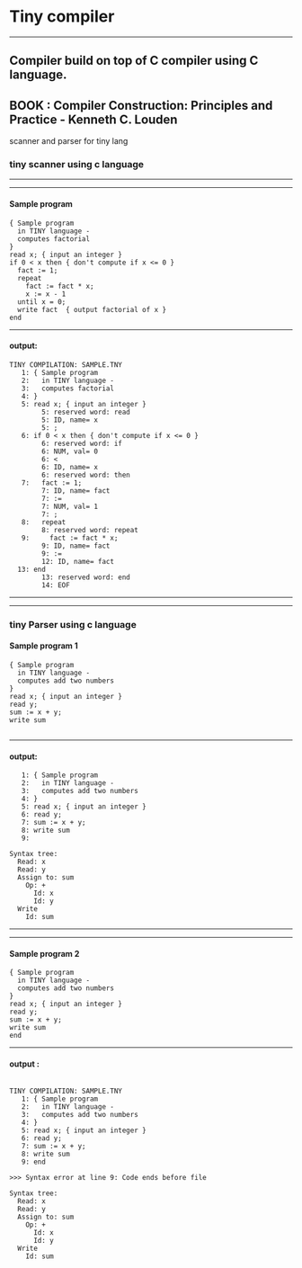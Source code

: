 # Tiny compiler
----
## Compiler build on top of C compiler using C language.<br />
## BOOK : Compiler Construction: Principles and Practice - Kenneth C. Louden 
scanner and parser for tiny lang
### tiny scanner using c language
-----
-----
#### Sample program
```
{ Sample program
  in TINY language -
  computes factorial
}
read x; { input an integer }
if 0 < x then { don't compute if x <= 0 }
  fact := 1;
  repeat
    fact := fact * x;
    x := x - 1
  until x = 0;
  write fact  { output factorial of x }
end
```
---------
#### output:
```
TINY COMPILATION: SAMPLE.TNY
   1: { Sample program
   2:   in TINY language -
   3:   computes factorial
   4: }
   5: read x; { input an integer }
        5: reserved word: read
        5: ID, name= x
        5: ;
   6: if 0 < x then { don't compute if x <= 0 }
        6: reserved word: if
        6: NUM, val= 0
        6: <
        6: ID, name= x
        6: reserved word: then
   7:   fact := 1;
        7: ID, name= fact
        7: :=
        7: NUM, val= 1
        7: ;
   8:   repeat
        8: reserved word: repeat
   9:     fact := fact * x;
        9: ID, name= fact
        9: :=
        12: ID, name= fact
  13: end
        13: reserved word: end
        14: EOF
```
----------------------------------------------------------------
----------------------------------------------------------------
### tiny Parser using c language

####  Sample program 1 

```
{ Sample program
  in TINY language -
  computes add two numbers
}
read x; { input an integer }
read y;
sum := x + y;
write sum


```
----------------------------------------------------------------
#### output:
```TINY COMPILATION: SAMPLE.TNY
   1: { Sample program
   2:   in TINY language -
   3:   computes add two numbers
   4: }
   5: read x; { input an integer }
   6: read y;
   7: sum := x + y;
   8: write sum
   9:

Syntax tree:
  Read: x
  Read: y
  Assign to: sum
    Op: +
      Id: x
      Id: y
  Write
    Id: sum

```
----------------------------------------------------------------
----------------------------------------------------------------
#### Sample program 2
```
{ Sample program
  in TINY language -
  computes add two numbers
}
read x; { input an integer }
read y;
sum := x + y;
write sum
end 
```
----------------------------------------------------------------
#### output :

```

TINY COMPILATION: SAMPLE.TNY
   1: { Sample program
   2:   in TINY language -
   3:   computes add two numbers
   4: }
   5: read x; { input an integer }
   6: read y;
   7: sum := x + y;
   8: write sum
   9: end

>>> Syntax error at line 9: Code ends before file

Syntax tree:
  Read: x
  Read: y
  Assign to: sum
    Op: +
      Id: x
      Id: y
  Write
    Id: sum

```
